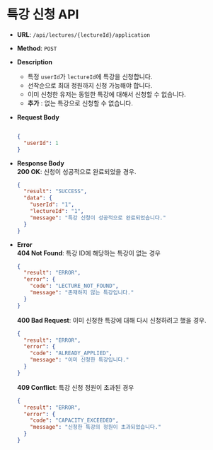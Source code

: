 # 특강 신청 API

- **URL**: `/api/lectures/{lectureId}/application`
- **Method**: `POST`
- **Description** 
  - 특정 `userId`가 `lectureId`에 특강을 신청합니다.
  - 선착순으로 최대 정원까지 신청 가능해야 합니다.
  - 이미 신청한 유저는 동일한 특강에 대해서 신청할 수 없습니다.
  - **추가** : 없는 특강으로 신청할 수 없습니다.
- **Request Body**
    ```json
  
    {
      "userId": 1
    }
    ```
- **Response Body**  
  **200 OK**: 신청이 성공적으로 완료되었을 경우.
  ```json
  {
    "result": "SUCCESS",
    "data": {
      "userId": "1",
      "lectureId": "1",
      "message": "특강 신청이 성공적으로 완료되었습니다."
    }
  }
  ```

- **Error**  
  **404 Not Found**: 특강 ID에 해당하는 특강이 없는 경우
  ```json
  {
    "result": "ERROR",
    "error": {
      "code": "LECTURE_NOT_FOUND",
      "message": "존재하지 않는 특강입니다."
    }
  }
  ```

  **400 Bad Request**: 이미 신청한 특강에 대해 다시 신청하려고 했을 경우.
  ```json
  {
    "result": "ERROR",
    "error": {
      "code": "ALREADY_APPLIED",
      "message": "이미 신청한 특강입니다."
    }
  }
  ```

  **409 Conflict**: 특강 신청 정원이 초과된 경우
  ```json
  {
    "result": "ERROR",
    "error": {
      "code": "CAPACITY_EXCEEDED",
      "message": "신청한 특강의 정원이 초과되었습니다."
    }
  }
  ```

